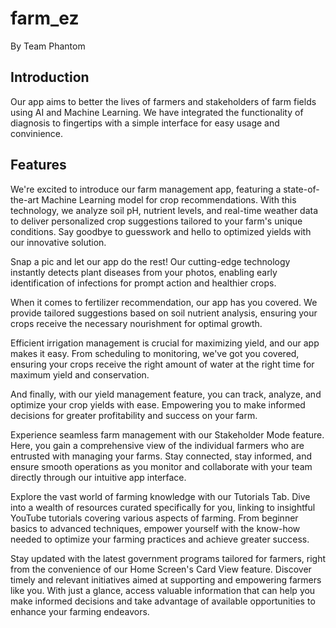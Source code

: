 # farm_ez

By Team Phantom

## Introduction

Our app aims to better the lives of farmers and stakeholders of farm fields using AI and Machine Learning. We have integrated the functionality of diagnosis to fingertips with a simple interface for easy usage and convinience.

## Features

We're excited to introduce our farm management app, featuring a state-of-the-art Machine Learning model for crop recommendations. With this technology, we analyze soil pH, nutrient levels, and real-time weather data to deliver personalized crop suggestions tailored to your farm's unique conditions. Say goodbye to guesswork and hello to optimized yields with our innovative solution.

Snap a pic and let our app do the rest! Our cutting-edge technology instantly detects plant diseases from your photos, enabling early identification of infections for prompt action and healthier crops.

When it comes to fertilizer recommendation, our app has you covered. We provide tailored suggestions based on soil nutrient analysis, ensuring your crops receive the necessary nourishment for optimal growth.

Efficient irrigation management is crucial for maximizing yield, and our app makes it easy. From scheduling to monitoring, we've got you covered, ensuring your crops receive the right amount of water at the right time for maximum yield and conservation.

And finally, with our yield management feature, you can track, analyze, and optimize your crop yields with ease. Empowering you to make informed decisions for greater profitability and success on your farm.

Experience seamless farm management with our Stakeholder Mode feature. Here, you gain a comprehensive view of the individual farmers who are entrusted with managing your farms. Stay connected, stay informed, and ensure smooth operations as you monitor and collaborate with your team directly through our intuitive app interface.

Explore the vast world of farming knowledge with our Tutorials Tab. Dive into a wealth of resources curated specifically for you, linking to insightful YouTube tutorials covering various aspects of farming. From beginner basics to advanced techniques, empower yourself with the know-how needed to optimize your farming practices and achieve greater success.

Stay updated with the latest government programs tailored for farmers, right from the convenience of our Home Screen's Card View feature. Discover timely and relevant initiatives aimed at supporting and empowering farmers like you. With just a glance, access valuable information that can help you make informed decisions and take advantage of available opportunities to enhance your farming endeavors.
